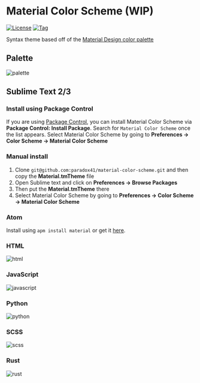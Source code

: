 # Material Color Scheme (WIP)

[![License](http://img.shields.io/badge/license-MIT-blue.svg?style=flat)](https://github.com/paradox41/material-color-scheme)
[![Tag](https://img.shields.io/github/tag/paradox41/material-color-scheme.svg?style=flat)](https://github.com/paradox41/material-color-scheme)

Syntax theme based off of the [Material Design color palette](http://www.google.com/design/spec/style/color.html)

## Palette

![palette](https://raw.githubusercontent.com/paradox41/material-color-scheme/master/images/material-palette.png)

## Sublime Text 2/3

### Install using Package Control

If you are using [Package Control](https://sublime.wbond.net/), you can
install Material Color Scheme via **Package Control: Install Package**. Search for `Material Color Scheme` once the list appears. Select Material Color Scheme by going to **Preferences -> Color Scheme -> Material Color Scheme**

### Manual install

1.  Clone `git@github.com:paradox41/material-color-scheme.git` and then copy the **Material.tmTheme** file
2.	Open Sublime text and click on **Preferences -> Browse Packages**
3.	Then put the **Material.tmTheme** there
4.	Select Material Color Scheme by going to **Preferences -> Color Scheme -> Material Color Scheme**

### Atom

Install using `apm install material` or get it [here](https://atom.io/themes/material).

### HTML

![html](https://raw.githubusercontent.com/paradox41/material-color-scheme/master/images/HTML.png)

### JavaScript

![javascript](https://raw.githubusercontent.com/paradox41/material-color-scheme/master/images/JavaScript.png)

### Python

![python](https://raw.githubusercontent.com/paradox41/material-color-scheme/master/images/Python.png)

### SCSS

![scss](https://raw.githubusercontent.com/paradox41/material-color-scheme/master/images/SCSS.png)

### Rust

![rust](https://raw.githubusercontent.com/paradox41/material-color-scheme/master/images/Rust.png)
